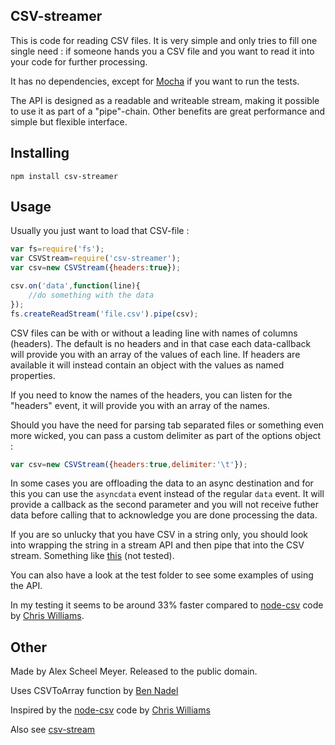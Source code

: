CSV-streamer
---------------

This is code for reading CSV files. It is very simple and only tries to fill one single need : if someone hands you a CSV file and you
want to read it into your code for further processing.

It has no dependencies, except for [Mocha](http://mochajs.org/) if you want to run the tests.

The API is designed as a readable and writeable stream, making it possible to use it as part of a "pipe"-chain. Other benefits are great performance
and simple but flexible interface.

Installing
----------

    npm install csv-streamer


Usage
-----
Usually you just want to load that CSV-file :

```javascript
var fs=require('fs');
var CSVStream=require('csv-streamer');
var csv=new CSVStream({headers:true});

csv.on('data',function(line){
	//do something with the data
});
fs.createReadStream('file.csv').pipe(csv);

```

CSV files can be with or without a leading line with names of columns (headers). The default is no headers and in that case each data-callback
will provide you with an array of the values of each line. If headers are available it will instead contain an object with the values as named
properties.

If you need to know the names of the headers, you can listen for the "headers" event, it will provide you with an array of the names.

Should you have the need for parsing tab separated files or something even more wicked, you can pass a custom delimiter as part of the options
object :

```javascript
var csv=new CSVStream({headers:true,delimiter:'\t'});
```

In some cases you are offloading the data to an async destination and for this you can use the `asyncdata` event instead of the regular `data` event. 
It will provide a callback as the second parameter and you will not receive futher data before calling that to acknowledge you are done processing
the data.

If you are so unlucky that you have CSV in a string only, you should look into wrapping the string in a stream API and then pipe that into the
CSV stream. Something like [this](http://technosophos.com/content/using-string-stream-reader-nodejs) (not tested).

You can also have a look at the test folder to see some examples of using the API.

In my testing it seems to be around 33% faster compared to [node-csv](https://github.com/voodootikigod/node-csv) code by [Chris Williams](https://github.com/voodootikigod).

Other
-----
Made by Alex Scheel Meyer. Released to the public domain.

Uses CSVToArray function by [Ben Nadel](http://www.bennadel.com/blog/1504-Ask-Ben-Parsing-CSV-Strings-With-Javascript-Exec-Regular-Expression-Command.htm)

Inspired by the [node-csv](https://github.com/voodootikigod/node-csv) code by [Chris Williams](https://github.com/voodootikigod)

Also see [csv-stream](https://github.com/lbdremy/node-csv-stream)
 
